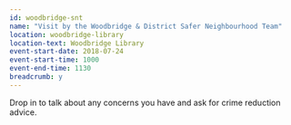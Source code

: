 ```yaml
---
id: woodbridge-snt
name: "Visit by the Woodbridge & District Safer Neighbourhood Team"
location: woodbridge-library
location-text: Woodbridge Library
event-start-date: 2018-07-24
event-start-time: 1000
event-end-time: 1130
breadcrumb: y
---
```


Drop in to talk about any concerns you have and ask for crime reduction advice.
